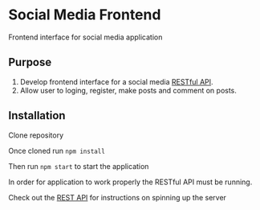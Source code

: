 # Social Media Frontend

Frontend interface for social media application

## Purpose 

1. Develop frontend interface for a social media [RESTful API](https://github.com/elewites/AppServer/blob/main/README.md).
2. Allow user to loging, register, make posts and comment on posts. 

## Installation

Clone repository

Once cloned run `npm install`

Then run `npm start` to start the application

In order for application to work properly the RESTful API must be running. 

Check out the [REST API](https://github.com/elewites/AppServer) for instructions on spinning up the server 

